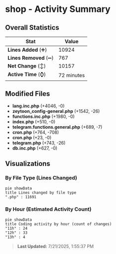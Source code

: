 # shop - Activity Summary 

## Overall Statistics

| Stat                   | Value                                                             |
| ---------------------- | ----------------------------------------------------------------- |
| **Lines Added** (➕)   | 10924                                          |
| **Lines Removed** (➖) | 767                                        |
| **Net Change** (↕)    | 10157                |
| **Active Time** (⌚)   | 72 minutes |


## Modified Files
- **lang.inc.php** (+4046, -0)
- **zeytoon_config-general.php** (+1542, -26)
- **functions.inc.php** (+1980, -0)
- **index.php** (+510, -0)
- **telegram.functions.general.php** (+689, -7)
- **cron.php** (+764, -708)
- **cron.php** (+23, -0)
- **telegram.php** (+743, -26)
- **db.inc.php** (+627, -0)

## Visualizations

### By File Type (Lines Changed)

```mermaid
pie showData
title Lines changed by file type
".php" : 11691
```

### By Hour (Estimated Activity Count)

```mermaid
pie showData
title Coding activity by hour (count of changes)
"11h" : 24
"12h" : 33
"13h" : 4
```


> **Last Updated:** 7/21/2025, 1:55:37 PM